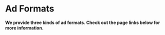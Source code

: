 # Ad Formats

**We provide three kinds of ad formats. Check out the page links below for more information.**

<link-component title="Native Ad" link="../ad-formats/native-ad"/>

<link-component title="Supr.Ad" link="../ad-formats/supr.ad"/>

<link-component title="Banner Ad" link="../ad-formats/banner-ad"/>
